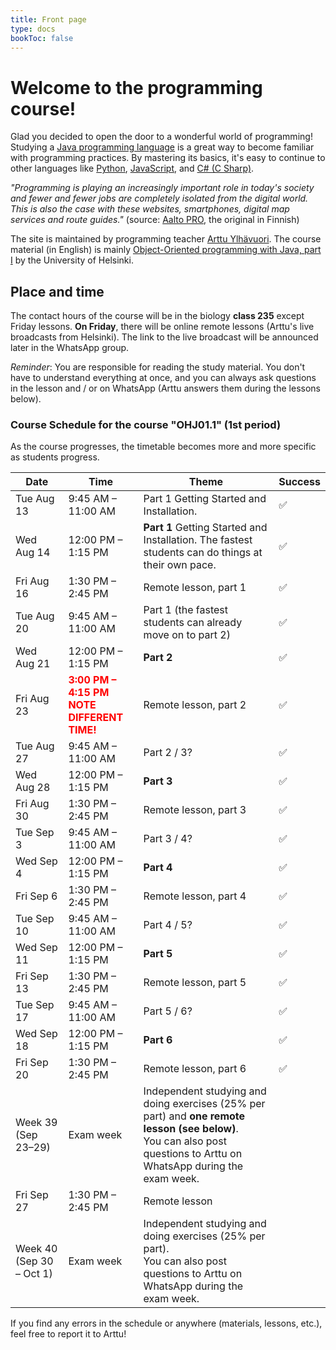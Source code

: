 ```yaml
---
title: Front page
type: docs
bookToc: false
---
```


# Welcome to the programming course!
Glad you decided to open the door to a wonderful world of programming! Studying a [Java programming language](https://en.wikipedia.org/wiki/Java_(programming_language)) is a great way to become familiar with programming practices. By mastering its basics, it's easy to continue to other languages like [Python](https://en.wikipedia.org/wiki/Python_(programming_language)), [JavaScript](https://en.wikipedia.org/wiki/JavaScript), and [C# (C Sharp)](https://en.wikipedia.org/wiki/C_Sharp_(programming_language)).

*"Programming is playing an increasingly important role in today's society and fewer and fewer jobs are completely isolated from the digital world. This is also the case with these websites, smartphones, digital map services and route guides."* (source: [Aalto PRO](https://www.aaltopro.fi/aalto-leaders-insight/2018/miksi-ohjelmointia-pitaa-opetella-ja-miksi-kannattaa-aloittaa-juuri-pythonista), the original in Finnish)

The site is maintained by programming teacher [Arttu Ylhävuori](https://twitter.com/arttuylh). The course material (in English) is mainly [Object-Oriented programming with Java, part I](https://moocfi.github.io/courses/2013/programming-part-1/) by the University of Helsinki.

## Place and time

The contact hours of the course will be in the biology **class 235** except Friday lessons. **On Friday**, there will be online remote lessons (Arttu's live broadcasts from Helsinki). The link to the live broadcast will be announced later in the WhatsApp group.

*Reminder*: You are responsible for reading the study material. You don't have to understand everything at once, and you can always ask questions in the lesson and / or on WhatsApp (Arttu answers them during the lessons below).

### Course Schedule for the course "OHJ01.1" (1st period)

As the course progresses, the timetable becomes more and more specific as students progress.

Date | Time | Theme | Success 
--- | --- | --- | ---
Tue Aug 13 | 9:45 AM – 11:00 AM | Part 1 Getting Started and Installation. | ✅
Wed Aug 14 | 12:00 PM – 1:15 PM | **Part 1** Getting Started and Installation. The fastest students can do things at their own pace. | ✅
Fri Aug 16 | 1:30 PM – 2:45 PM | Remote lesson, part 1 | ✅
Tue Aug 20 | 9:45 AM – 11:00 AM | Part 1 (the fastest students can already move on to part 2) | ✅
Wed Aug 21 | 12:00 PM – 1:15 PM | **Part 2** | ✅
Fri Aug 23 | <span style="color:red">**3:00 PM – 4:15 PM <br>NOTE DIFFERENT TIME!**</span> | Remote lesson, part 2 | ✅
Tue Aug 27 | 9:45 AM – 11:00 AM | Part 2 / 3? | ✅
Wed Aug 28 | 12:00 PM – 1:15 PM | **Part 3** | ✅
Fri Aug 30 | 1:30 PM – 2:45 PM | Remote lesson, part 3 | ✅
Tue Sep 3 | 9:45 AM – 11:00 AM | Part 3 / 4? | ✅
Wed Sep 4 | 12:00 PM – 1:15 PM | **Part 4** | ✅
Fri Sep 6 | 1:30 PM – 2:45 PM | Remote lesson, part 4 | ✅
Tue Sep 10 | 9:45 AM – 11:00 AM | Part 4 / 5? | ✅
Wed Sep 11 | 12:00 PM – 1:15 PM | **Part 5** | ✅
Fri Sep 13 | 1:30 PM – 2:45 PM | Remote lesson, part 5 | ✅
Tue Sep 17 | 9:45 AM – 11:00 AM | Part 5 / 6? | ✅
Wed Sep 18 | 12:00 PM – 1:15 PM | **Part 6** | ✅
Fri Sep 20 | 1:30 PM – 2:45 PM | Remote lesson, part 6 | ✅
Week 39 (Sep 23–29) | Exam week | Independent studying and doing exercises (25% per part) and **one remote lesson (see below)**.<br>You can also post questions to Arttu on WhatsApp during the exam week.
Fri Sep 27 | 1:30 PM – 2:45 PM | Remote lesson
Week 40 (Sep 30 – Oct 1) | Exam week | Independent studying and doing exercises (25% per part).<br>You can also post questions to Arttu on WhatsApp during the exam week.

If you find any errors in the schedule or anywhere (materials, lessons, etc.), feel free to report it to Arttu!
